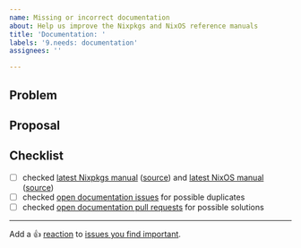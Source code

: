 ```yaml
---
name: Missing or incorrect documentation
about: Help us improve the Nixpkgs and NixOS reference manuals
title: 'Documentation: '
labels: '9.needs: documentation'
assignees: ''

---
```


## Problem

<!-- describe your problem -->

## Proposal

<!-- propose a solution (optional) -->

## Checklist

<!-- make sure this issue is not redundant or obsolete -->

- [ ] checked [latest Nixpkgs manual] \([source][nixpkgs-source]) and [latest NixOS manual] \([source][nixos-source])
- [ ] checked [open documentation issues] for possible duplicates
- [ ] checked [open documentation pull requests] for possible solutions

[latest Nixpkgs manual]: https://nixos.org/manual/nixpkgs/unstable/
[latest NixOS manual]: https://nixos.org/manual/nixos/unstable/
[nixpkgs-source]: https://github.com/NixOS/nixpkgs/tree/master/doc
[nixos-source]: https://github.com/NixOS/nixpkgs/tree/master/nixos/doc/manual
[open documentation issues]: https://github.com/NixOS/nixpkgs/issues?q=is%3Aissue+is%3Aopen+label%3A%229.needs%3A+documentation%22
[open documentation pull requests]: https://github.com/NixOS/nixpkgs/pulls?q=is%3Aopen+is%3Apr+label%3A%228.has%3A+documentation%22%2C%226.topic%3A+documentation%22

---

Add a :+1: [reaction] to [issues you find important].

[reaction]: https://github.blog/2016-03-10-add-reactions-to-pull-requests-issues-and-comments/
[issues you find important]: https://github.com/NixOS/nixpkgs/issues?q=is%3Aissue+is%3Aopen+sort%3Areactions-%2B1-desc


